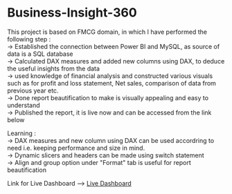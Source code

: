 # Business-Insight-360
This project is based on FMCG domain, in which I have performed the following step :<br>
-> Established the connection between Power BI and MySQL, as source of data is a SQL database<br>
-> Calculated DAX measures and added new columns using DAX, to deduce the useful insights from the data<br>
-> used knowledge of financial analysis and constructed various visuals such as for profit and loss statement, Net sales, comparison of data from previous year etc.<br>
-> Done report beautification to make is visually appealing and easy to understand<br>
-> Published the report, it is live now and can be accessed from the link below<br>

Learning :<br> 
-> DAX measures and new column using DAX can be used accordring to need i.e. keeping performance and size in mind.<br>
-> Dynamic slicers and headers can be made using switch statement<br>
-> Align and group option under "Format" tab is useful for report beautification<br>

Link for Live Dashboard --> [Live Dashboard](https://app.powerbi.com/view?r=eyJrIjoiZGQ5NTRmODUtZTg5My00MDE0LTk2ZDUtMzQzMjlkZDc4MjJmIiwidCI6ImM2ZTU0OWIzLTVmNDUtNDAzMi1hYWU5LWQ0MjQ0ZGM1YjJjNCJ9)
